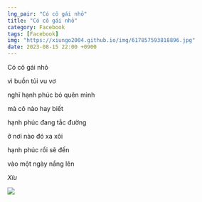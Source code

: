 ```yaml
---
lng_pair: "Có cô gái nhỏ"
title: "Có cô gái nhỏ"
category: Facebook
tags: [Facebook]
img: "https://xiungo2004.github.io/img/617857593818896.jpg"
date: 2023-08-15 22:00 +0900
---
```


Có cô gái nhỏ

vì buồn tủi vu vơ

nghĩ hạnh phúc bỏ quên mình

mà cô nào hay biết

hạnh phúc đang tắc đường

ở nơi nào đó xa xôi

hạnh phúc rồi sẽ đến

vào một ngày nắng lên


_Xíu_


<!-- outline-end -->
<img src="https://xiungo2004.github.io/img/617857593818896.jpg">
